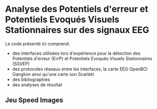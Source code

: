 # Analyse des Potentiels d'erreur et Potentiels Evoqués Visuels Stationnaires sur des signaux EEG

Le code présenté ici comprend:
* des interfaces utilisées lors d'expérience pour la détection des Potentiels d'erreur (ErrP) et Potentiels Evoqués Visuels Stationnaires (SSVEP)
* des protocoles réseaux entre les interfaces, la carte EEG OpenBCI Ganglion ainsi qu'une carte son Scarlett
* des bibliographies
* des analyses de résultat

## Jeu Speed Images

